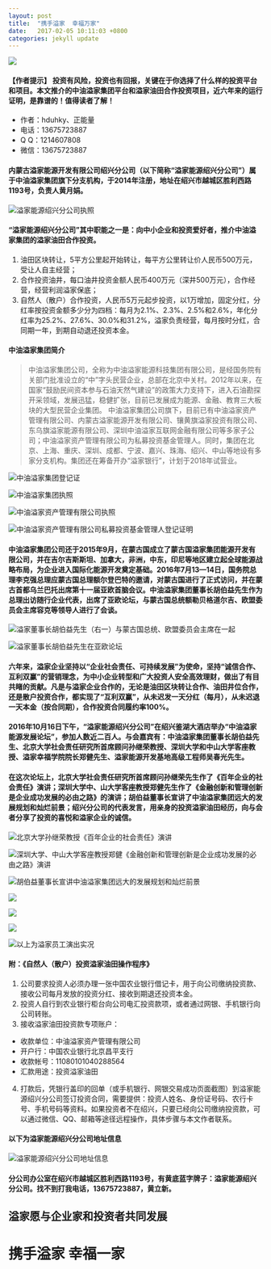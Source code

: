 ```yaml
---
layout: post
title:  "携手溢家  幸福万家"
date:   2017-02-05 10:11:03 +0800
categories: jekyll update
---
```

![](https://hduhky.github.io/sources/yijia_1.jpg)

#### 【作者提示】 投资有风险，投资也有回报，关键在于你选择了什么样的投资平台和项目。本文推介的中油溢家集团平台和溢家油田合作投资项目，近六年来的运行证明，是靠谱的！值得读者了解！

* 作者：hduhky、正能量
* 电话：13675723887
* Q Q：1214607808
* 微信：13675723887

#### 内蒙古溢家能源开发有限公司绍兴分公司（以下简称“溢家能源绍兴分公司”）属于中油溢家集团旗下分支机构，于2014年注册，地址在绍兴市越城区胜利西路1193号，负责人黄月娟。

![溢家能源绍兴分公司执照](https://hduhky.github.io/sources/yijia_2.jpg)

#### “溢家能源绍兴分公司”其中职能之一是：向中小企业和投资爱好者，推介中油溢家集团的溢家油田合作投资。
1. 油田区块转让，5平方公里起开始转让，每平方公里转让价人民币500万元，受让人自主经营；
2. 合作投资油井，每口油井投资金额人民币400万元（深井500万元），合作经营，经营利润溢家保底；
3. 自然人（散户）合作投资，人民币5万元起步投资，以1万增加，固定分红，分红率按投资金额多少分为四档：每月为2.1%、2.3%、2.5%和2.6%，年化分红率为25.2%、27.6%、30.0%和31.2%，溢家负责经营，每月按时分红，合同期一年，到期自动退还投资本金。


#### 中油溢家集团简介
> 中油溢家集团公司，全称为中油溢家能源科技集团有限公司，是经国务院有关部门批准设立的“中”字头民营企业，总部在北京中关村。2012年以来，在国家“鼓励民间资本参与石油天然气建设”的政策大力支持下，进入石油勘探开采领域，发展迅猛，稳健扩张，目前已发展成为能源、金融、教育三大板块的大型民营企业集团。
中油溢家集团公司旗下，目前已有中油溢家资产管理有限公司、内蒙古溢家能源开发有限公司、镶黄旗溢家投资有限公司、东乌旗溢家能源有限公司、深圳中油溢家互联网金融有限公司等多家子公司；中油溢家资产管理有限公司为私募投资基金管理人。同时，集团在北京、上海、重庆、深圳、成都、宁波、嘉兴、珠海、绍兴、中山等地设有多家分支机构。集团还在筹备开办“溢家银行”，计划于2018年试营业。

![中油溢家集团登记证](https://hduhky.github.io/sources/yijia_3.jpg)

![中油溢家集团执照](https://hduhky.github.io/sources/yijia_4.jpg)

![中油溢家资产管理有限公司执照](https://hduhky.github.io/sources/yijia_5.jpg)

![中油溢家资产管理有限公司私募投资基金管理人登记证明](https://hduhky.github.io/sources/yijia_6.jpg)

#### 中油溢家集团公司还于2015年9月，在蒙古国成立了蒙古国溢家集团能源开发有限公司，并在吉尔吉斯斯坦、加拿大，非洲，中东，印尼等地区建立起全球能源战略布局，为企业进入国际化能源开发奠定基础。2016年7月13—14日，国务院总理李克强总理应蒙古国总理额尔登巴特的邀请，对蒙古国进行了正式访问，并在蒙古首都乌兰巴托出席第十一届亚欧首脑会议。中油溢家集团董事长胡伯益先生作为总理出访随行企业代表，出席了亚欧论坛，与蒙古国总统额勒贝格道尔吉、欧盟委员会主席容克等领导人进行了会谈。

![溢家董事长胡伯益先生（右一）与蒙古国总统、欧盟委员会主席在一起](https://hduhky.github.io/sources/yijia_7.jpg)

![溢家董事长胡伯益先生在亚欧论坛](https://hduhky.github.io/sources/yijia_8.jpg)

#### 六年来，溢家企业坚持以“企业社会责任、可持续发展”为使命，坚持“诚信合作、互利双赢”的营销理念，为中小企业转型和广大投资人安全高效理财，做出了有目共睹的贡献。凡是与溢家企业合作的，无论是油田区块转让合作、油田井位合作，还是散户投资合作，都实现了“互利双赢”，从未迟发一天分红（每月），从未迟退一天本金（按合同期），合作投资合同履约率100%。

#### 2016年10月16日下午，“溢家能源绍兴分公司”在绍兴鉴湖大酒店举办“中油溢家能源发展论坛”，参加人数近二百人。与会嘉宾有：中油溢家集团董事长胡伯益先生、北京大学社会责任研究所首席顾问孙继荣教授、深圳大学和中山大学客座教授、溢家幸福学院院长郑健先生、溢家能源开发基地高级工程师吴春光先生。

#### 在这次论坛上，北京大学社会责任研究所首席顾问孙继荣先生作了《百年企业的社会责任》演讲；深圳大学中、山大学客座教授郑健先生作了《金融创新和管理创新是企业成功发展的必由之路》的演讲；胡伯益董事长宣讲了中油溢家集团远大的发展规划和灿烂前景；绍兴分公司的代表发言，用亲身的投资溢家油田经历，向与会者分享了投资的喜悦和溢家企业的诚信。

![北京大学孙继荣教授《百年企业的社会责任》演讲](https://hduhky.github.io/sources/yijia_9.jpg)

![深圳大学、中山大学客座教授郑健《金融创新和管理创新是企业成功发展的必由之路》演讲](https://hduhky.github.io/sources/yijia_10.jpg)

![胡伯益董事长宣讲中油溢家集团远大的发展规划和灿烂前景](https://hduhky.github.io/sources/yijia_11.jpg)

![](https://hduhky.github.io/sources/yijia_12.jpg)

![](https://hduhky.github.io/sources/yijia_13.jpg)

![](https://hduhky.github.io/sources/yijia_14.jpg)

![以上为溢家员工演出实况](https://hduhky.github.io/sources/yijia_15.jpg)

#### 附：《自然人（散户）投资溢家油田操作程序》
1. 公司要求投资人必须办理一张中国农业银行借记卡，用于向公司缴纳投资款、接收公司每月发放的投资分红、接收到期退还投资本金。
2. 投资人自行到农业银行柜台向公司电汇投资款项，或者通过网银、手机银行向公司转账。
3. 接收溢家油田投资款专项账户：
* 收款单位：中油溢家资产管理有限公司
* 开户行：中国农业银行北京昌平支行
* 收款帐号：11080101040288564
* 汇款用途：投资溢家油田
4. 打款后，凭银行盖印的回单（或手机银行、网银交易成功页面截图）到溢家能源绍兴分公司签订投资合同，需要提供：投资人姓名、身份证号码、农行卡号、手机号码等资料。如果投资者不在绍兴，只要已经向公司缴纳投资款，可以通过微信、QQ、邮箱等途径远程操作，具体步骤与本文作者联系。

#### 以下为溢家能源绍兴分公司地址信息

![溢家能源绍兴分公司地址信息](https://hduhky.github.io/sources/yijia_16.png)

#### 分公司办公室在绍兴市越城区胜利西路1193号，有黄底蓝字牌子：溢家能源绍兴分公司。找不到打我电话，13675723887，黄立新。

## 溢家愿与企业家和投资者共同发展

# 携手溢家 幸福一家

